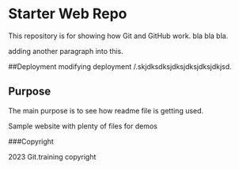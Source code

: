 # Starter Web Repo

This repository is for showing how Git and GitHub work.
bla bla bla.



adding another paragraph into this.

##Deployment
modifying deployment /.skjdksdksjdksjdksjdksjdkjsd.

## Purpose

The main purpose is to see how readme file is getting used.


Sample website with plenty of files for demos


###Copyright

2023 Git.training copyright